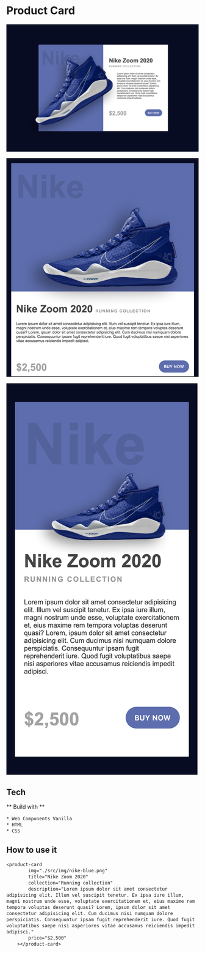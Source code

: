 # Product Card

![Alt text](/screenshots/desktop.png?raw=true "Desktop view")

![Alt text](/screenshots/tablet.png?raw=true "Tablet view")

![Alt text](/screenshots/mobile.png?raw=true "Mobile view")

## Tech

** Build with **

    * Web Components Vanilla
    * HTML
    * CSS

## How to use it 

```
<product-card
        img="./src/img/nike-blue.png"
        title="Nike Zoom 2020"
        collection="Running collection"
        description="Lorem ipsum dolor sit amet consectetur adipisicing elit. Illum vel suscipit tenetur. Ex ipsa iure illum, magni nostrum unde esse, voluptate exercitationem et, eius maxime rem tempora voluptas deserunt quasi? Lorem, ipsum dolor sit amet consectetur adipisicing elit. Cum ducimus nisi numquam dolore perspiciatis. Consequuntur ipsam fugit reprehenderit iure. Quod fugit voluptatibus saepe nisi asperiores vitae accusamus reiciendis impedit adipisci."
        price="$2,500"
    ></product-card>
```